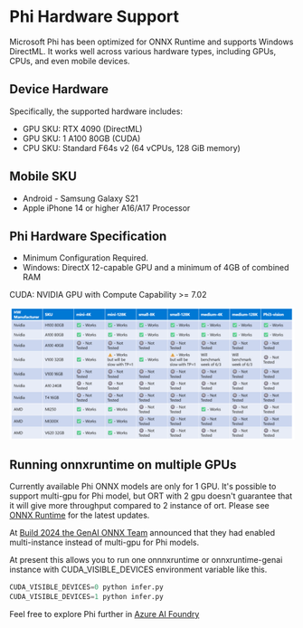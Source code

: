 # Phi Hardware Support

Microsoft Phi has been optimized for ONNX Runtime and supports Windows DirectML. It works well across various hardware types, including GPUs, CPUs, and even mobile devices. 

## Device Hardware 
Specifically, the supported hardware includes:

- GPU SKU: RTX 4090 (DirectML)
- GPU SKU: 1 A100 80GB (CUDA)
- CPU SKU: Standard F64s v2 (64 vCPUs, 128 GiB memory)

## Mobile SKU

- Android - Samsung Galaxy S21
- Apple iPhone 14 or higher A16/A17 Processor

## Phi Hardware Specification

- Minimum Configuration Required.
- Windows: DirectX 12-capable GPU and a minimum of 4GB of combined RAM

CUDA: NVIDIA GPU with Compute Capability >= 7.02

![HardwareSupport](../../../imgs/01/01/01.phihardware.png)

## Running onnxruntime on multiple GPUs

Currently available Phi ONNX models are only for 1 GPU. It's possible to support multi-gpu for Phi model, but ORT with 2 gpu doesn't guarantee that it will give more throughput compared to 2 instance of ort. Please see [ONNX Runtime](https://onnxruntime.ai/) for the latest updates.

At [Build 2024 the GenAI ONNX Team](https://youtu.be/WLW4SE8M9i8?si=EtG04UwDvcjunyfC) announced that they had enabled multi-instance instead of multi-gpu for Phi models. 

At present this allows you to run one onnnxruntime or onnxruntime-genai instance with CUDA_VISIBLE_DEVICES environment variable like this.

```Python
CUDA_VISIBLE_DEVICES=0 python infer.py
CUDA_VISIBLE_DEVICES=1 python infer.py
```

Feel free to explore Phi further in [Azure AI Foundry](https://ai.azure.com)
